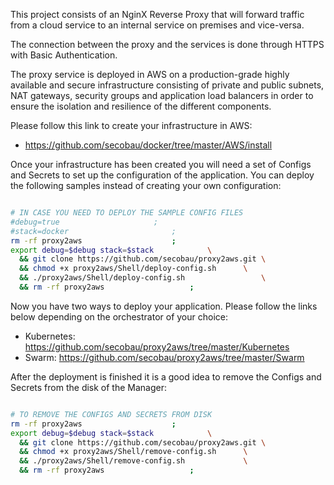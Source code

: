 This project consists of an NginX Reverse Proxy that will forward traffic from a cloud service to an internal service on premises and vice-versa.

The connection between the proxy and the services is done through HTTPS with Basic Authentication.

The proxy service is deployed in AWS on a production-grade highly available and secure infrastructure consisting of private and public subnets, NAT gateways, security groups and application load balancers in order to ensure the isolation and resilience of the different components.

Please follow this link to create your infrastructure in AWS:
* https://github.com/secobau/docker/tree/master/AWS/install

Once your infrastructure has been created you will need a set of Configs and Secrets to set up the configuration of the application. You can deploy the following samples instead of creating your own configuration:

```BASH

# IN CASE YOU NEED TO DEPLOY THE SAMPLE CONFIG FILES
#debug=true						;
#stack=docker						;
rm -rf proxy2aws					;
export debug=$debug stack=$stack 			\
  && git clone https://github.com/secobau/proxy2aws.git \
  && chmod +x proxy2aws/Shell/deploy-config.sh  	\
  && ./proxy2aws/Shell/deploy-config.sh             	\
  && rm -rf proxy2aws					;


```

Now you have two ways to deploy your application. Please follow the links below depending on the orchestrator of your choice:
* Kubernetes: https://github.com/secobau/proxy2aws/tree/master/Kubernetes
* Swarm: https://github.com/secobau/proxy2aws/tree/master/Swarm

After the deployment is finished it is a good idea to remove the Configs and Secrets from the disk of the Manager:

```BASH

# TO REMOVE THE CONFIGS AND SECRETS FROM DISK
rm -rf proxy2aws 					;
export debug=$debug stack=$stack 			\
  && git clone https://github.com/secobau/proxy2aws.git \
  && chmod +x proxy2aws/Shell/remove-config.sh 		\
  && ./proxy2aws/Shell/remove-config.sh        		\
  && rm -rf proxy2aws 					;


```

